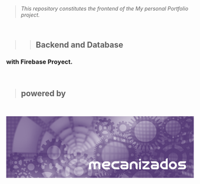 > _This repository constitutes the frontend of the My personal Portfolio project._

&nbsp;

> > ## Backend and Database

### with Firebase Proyect.

&nbsp;

> ## **powered by**

&nbsp;

[![mecanizados|aac](src/assets/aldo_castillo_mecanizados.jpg)](github.com/mecanizados-aac/)